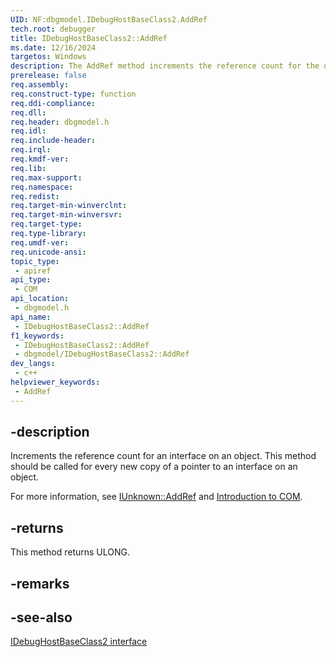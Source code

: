 ```yaml
---
UID: NF:dbgmodel.IDebugHostBaseClass2.AddRef
tech.root: debugger
title: IDebugHostBaseClass2::AddRef
ms.date: 12/16/2024
targetos: Windows
description: The AddRef method increments the reference count for the object.
prerelease: false
req.assembly: 
req.construct-type: function
req.ddi-compliance: 
req.dll: 
req.header: dbgmodel.h
req.idl: 
req.include-header: 
req.irql: 
req.kmdf-ver: 
req.lib: 
req.max-support: 
req.namespace: 
req.redist: 
req.target-min-winverclnt: 
req.target-min-winversvr: 
req.target-type: 
req.type-library: 
req.umdf-ver: 
req.unicode-ansi: 
topic_type:
 - apiref
api_type:
 - COM
api_location:
 - dbgmodel.h
api_name:
 - IDebugHostBaseClass2::AddRef
f1_keywords:
 - IDebugHostBaseClass2::AddRef
 - dbgmodel/IDebugHostBaseClass2::AddRef
dev_langs:
 - c++
helpviewer_keywords:
 - AddRef
---
```


## -description

Increments the reference count for an interface on an object. This method should be called for every new copy of a pointer to an interface on an object. 

For more information, see [IUnknown::AddRef](/windows/win32/api/unknwn/nf-unknwn-iunknown-addref) and [Introduction to COM](/cpp/atl/introduction-to-com).

## -returns

This method returns ULONG.

## -remarks

## -see-also

[IDebugHostBaseClass2 interface](nn-dbgmodel-idebughostbaseclass2.md)